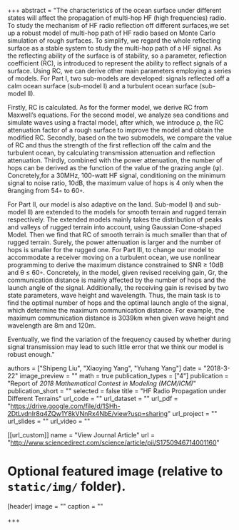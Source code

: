 +++
abstract = "The characteristics of the ocean surface under different states will affect the propagation of multi-hop HF (high frequencies) radio. To study the mechanism of HF radio reflection off different surfaces,we set up a robust model of multi-hop path of HF radio based on Monte Carlo simulation of rough surfaces. To simplify, we regard the whole reflecting surface as a stable system to study the multi-hop path of a HF signal. As the reflecting ability of the surface is of stability, so a parameter, reflection coefficient (RC), is introduced to represent the ability to reflect signals of a surface. Using RC, we can derive other main parameters employing a series of models. For Part I, two sub-models are developed: signals reflected off a calm ocean surface (sub-model I) and a turbulent ocean surface (sub-model II). 

Firstly, RC is calculated. As for the former model, we derive RC from Maxwell’s equations. For the second model, we analyze sea conditions and simulate waves using a fractal model, after which, we introduce ρ, the RC attenuation factor of a rough surface to improve the model and obtain the modified RC. Secondly, based on the two submodels, we compare the value of RC and thus the strength of the first reflection off the calm and the turbulent ocean, by calculating transmission attenuation and reflection attenuation. Thirdly, combined with the power attenuation, the number of hops can be derived as the function of the value of the grazing angle (φ). Concretely,for a 30MHz, 100-watt HF signal, conditioning on the minimum signal to noise ratio, 10dB, the maximum value of hops is 4 only when the θranging from 54◦ to 60◦.

For Part II, our model is also adaptive on the land. Sub-model I) and sub-model II) are extended to the models for smooth terrain and rugged terrain respectively. The extended models mainly takes the distribution of peaks and valleys of rugged terrain into account, using Gaussian Cone-shaped Model. Then we find that RC of smooth terrain is much smaller than that of rugged terrain. Surely, the power attenuation is larger and the number of hops is smaller for the rugged one. For Part III, to change our model to accommodate a receiver moving on a turbulent ocean, we use nonlinear programming to derive the maximum distance constrained to SNR ≥ 10dB and θ ≤ 60◦. Concretely, in the model, given revised receiving gain, Gr, the communication distance is mainly affected by the number of hops and the launch angle of the signal. Additionally, the receiving gain is revised by two state parameters, wave height and wavelength. Thus, the main task is to find the optimal number of hops and the optimal launch angle of the signal, which determine the maximum communication distance. For example, the maximum communication distance is 3039km when given wave height and wavelength are 8m and 120m.

Eventually, we find the variation of the frequency caused by whether during signal transmission may lead to such little error that we think our model is robust enough."

authors = ["Shipeng Liu", "Xiaoying Yang", "Yuhang Yang"]
date = "2018-3-22"
image_preview = ""
math = true
publication_types = ["4"]
publication = "Report of *2018 Mathematical Contest in Modeling (MCM/ICM)*"
publication_short = ""
selected = false
title = "HF Radio Propagation under Different Terrains"
url_code = ""
url_dataset = ""
url_pdf = "https://drive.google.com/file/d/1SHh-2DtLvdnIr8q4ZQw1Y8kVNnRx4NbE/view?usp=sharing"
url_project = ""
url_slides = ""
url_video = ""

[[url_custom]]
name = "View Journal Article"
url = "http://www.sciencedirect.com/science/article/pii/S1750946714001160"

# Optional featured image (relative to `static/img/` folder).
[header]
image = ""
caption = ""

+++

